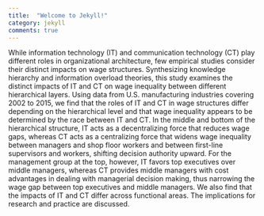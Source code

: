 ```yaml
---
title:  "Welcome to Jekyll!"
category: jekyll
comments: true
---
```


While information technology (IT) and communication technology (CT) play different roles in organizational architecture, few empirical studies consider their distinct impacts on wage structures. Synthesizing knowledge hierarchy and information overload theories, this study examines the distinct impacts of IT and CT on wage inequality between different hierarchical layers. Using data from U.S. manufacturing industries covering 2002 to 2015, we find that the roles of IT and CT in wage structures differ depending on the hierarchical level and that wage inequality appears to be determined by the race between IT and CT. In the middle and bottom of the hierarchical structure, IT acts as a decentralizing force that reduces wage gaps, whereas CT acts as a centralizing force that widens wage inequality between managers and shop floor workers and between first-line supervisors and workers, shifting decision authority upward. For the management group at the top, however, IT favors top executives over middle managers, whereas CT provides middle managers with cost advantages in dealing with managerial decision making, thus narrowing the wage gap between top executives and middle managers. We also find that the impacts of IT and CT differ across functional areas. The implications for research and practice are discussed.